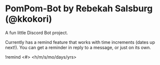 # PomPom-Bot by Rebekah Salsburg (@kkokori)
A fun little Discord Bot project.

Currently has a remind feature that works with time increments (dates up next!). You can get a reminder in reply to a message, or just on its own. 

!remind <#> <h/m/s/mo/days/yrs> <option reminder note>
